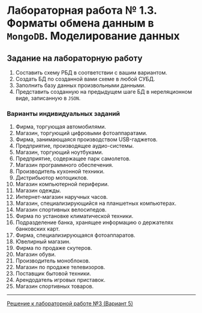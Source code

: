 # Лабораторная работа  № 1.3. Форматы обмена данным в `MongoDB`. Моделирование данных

## Задание на лабораторную работу

1. Составить схему РБД в соответствии с вашим вариантом.
2. Создать БД по созданной вами схеме в любой СУБД.
3. Заполнить базу данных произвольными данными.
4. Представить созданную на предыдущем шаге БД в нереляционном
виде, записанную в `JSON`.

### Варианты индивидуальных заданий

1. Фирма, торгующая автомобилями.
2. Магазин, торгующий цифровыми фотоаппаратами.
3. Фирма, занимающаяся производством USB-гаджетов.
4. Предприятие, производящее аудио-системы.
5. Магазин, торгующий ноутбуками.
6. Предприятие, содержащее парк самолетов.
7. Магазин программного обеспечения.
8. Производитель кухонной техники.
9. Дистрибьютор мотоциклов.
10. Магазин компьютерной периферии.
11. Магазин одежды.
12. Интернет-магазин наручных часов.
13. Магазин, специализирующийся на планшетных компьютерах.
14. Магазин спортивных велосипедов.
15. Фирма по установке климатической техники.
16. Подразделение банка, хранящее информацию о держателях банковских карт.
17. Фирма, специализирующаяся фотоаппаратов.
18. Ювелирный магазин.
19. Фирма по продаже скутеров.
20. Магазин обуви.
21. Производитель моноблоков.
22. Магазин по продаже телевизоров.
23. Поставщик бытовой техники.
24. Арендодатель игровых приставок.
25. Магазин спортивных товаров.

---

[Решение к лабораторной работе №3 (Вариант 5)](../solutions/lab_3/lab_3_solution.md)
